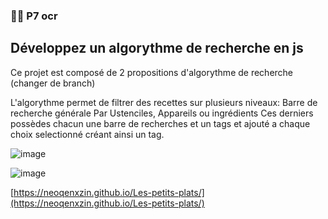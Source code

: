 ### 👨‍🎓 P7 ocr

## Développez un algorythme de recherche en js

Ce projet est composé de 2 propositions d'algorythme de recherche (changer de branch)

L'algorythme permet de filtrer des recettes sur plusieurs niveaux:
Barre de recherche générale
Par Ustenciles, Appareils ou ingrédients 
Ces derniers possèdes chacun une barre de recherches et un tags et ajouté a chaque choix selectionné créant ainsi un tag.

![image](https://github.com/NeoQenXzin/Les-petits-plats/assets/66415285/8e8eabc4-0d6a-4be0-b19e-8e4b8dec50f5)

![image](https://github.com/NeoQenXzin/Les-petits-plats/assets/66415285/e5c38c6f-d87b-42c2-a599-a89cf9d69ca9)



[https://neoqenxzin.github.io/Les-petits-plats/](https://neoqenxzin.github.io/Les-petits-plats/)
